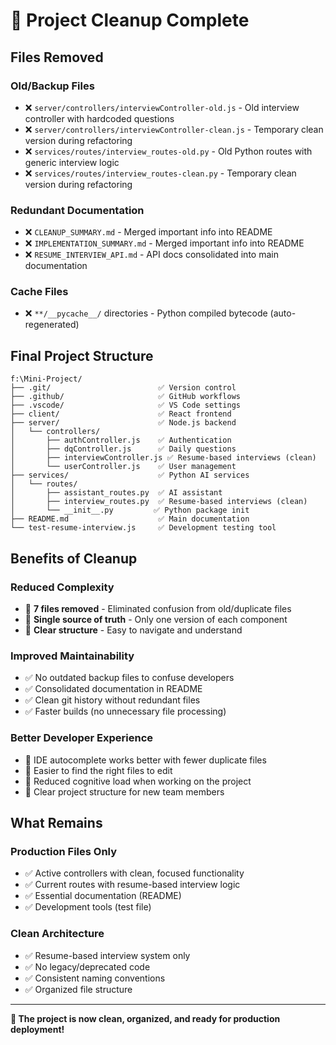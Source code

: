 # 🧹 Project Cleanup Complete

## Files Removed

### **Old/Backup Files**
- ❌ `server/controllers/interviewController-old.js` - Old interview controller with hardcoded questions
- ❌ `server/controllers/interviewController-clean.js` - Temporary clean version during refactoring
- ❌ `services/routes/interview_routes-old.py` - Old Python routes with generic interview logic
- ❌ `services/routes/interview_routes-clean.py` - Temporary clean version during refactoring

### **Redundant Documentation**
- ❌ `CLEANUP_SUMMARY.md` - Merged important info into README
- ❌ `IMPLEMENTATION_SUMMARY.md` - Merged important info into README  
- ❌ `RESUME_INTERVIEW_API.md` - API docs consolidated into main documentation

### **Cache Files**
- ❌ `**/__pycache__/` directories - Python compiled bytecode (auto-regenerated)

## Final Project Structure

```
f:\Mini-Project/
├── .git/                        ✅ Version control
├── .github/                     ✅ GitHub workflows
├── .vscode/                     ✅ VS Code settings
├── client/                      ✅ React frontend
├── server/                      ✅ Node.js backend
│   └── controllers/
│       ├── authController.js    ✅ Authentication
│       ├── dqController.js      ✅ Daily questions
│       ├── interviewController.js ✅ Resume-based interviews (clean)
│       └── userController.js    ✅ User management
├── services/                    ✅ Python AI services
│   └── routes/
│       ├── assistant_routes.py  ✅ AI assistant
│       ├── interview_routes.py  ✅ Resume-based interviews (clean)
│       └── __init__.py         ✅ Python package init
├── README.md                    ✅ Main documentation
└── test-resume-interview.js     ✅ Development testing tool
```

## Benefits of Cleanup

### **Reduced Complexity**
- 🎯 **7 files removed** - Eliminated confusion from old/duplicate files
- 🎯 **Single source of truth** - Only one version of each component
- 🎯 **Clear structure** - Easy to navigate and understand

### **Improved Maintainability**
- ✅ No outdated backup files to confuse developers
- ✅ Consolidated documentation in README
- ✅ Clean git history without redundant files
- ✅ Faster builds (no unnecessary file processing)

### **Better Developer Experience**
- 🚀 IDE autocomplete works better with fewer duplicate files
- 🚀 Easier to find the right files to edit
- 🚀 Reduced cognitive load when working on the project
- 🚀 Clear project structure for new team members

## What Remains

### **Production Files Only**
- ✅ Active controllers with clean, focused functionality
- ✅ Current routes with resume-based interview logic
- ✅ Essential documentation (README)
- ✅ Development tools (test file)

### **Clean Architecture**
- ✅ Resume-based interview system only
- ✅ No legacy/deprecated code
- ✅ Consistent naming conventions
- ✅ Organized file structure

---

**🎉 The project is now clean, organized, and ready for production deployment!**
